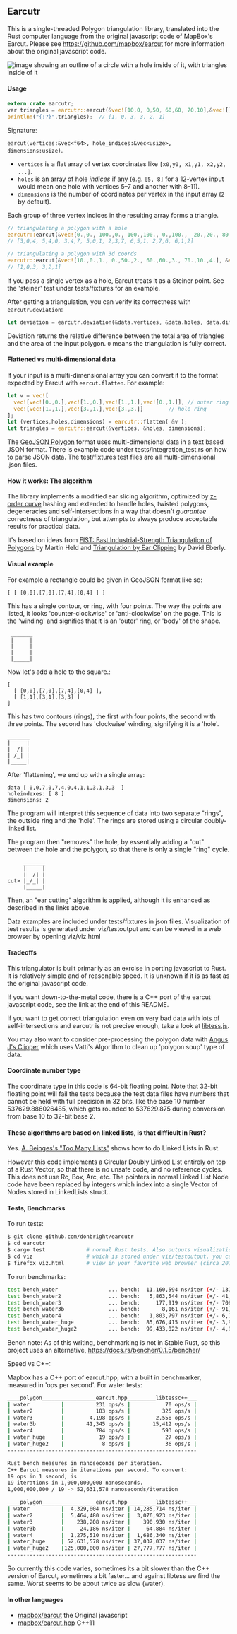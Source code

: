 ## Earcutr

This is a single-threaded Polygon triangulation library, translated into 
the Rust computer language from the original javascript code of MapBox's 
Earcut. Please see https://github.com/mapbox/earcut for more information 
about the original javascript code.

![image showing an outline of a circle with a hole inside of it, with triangles inside of it](viz/circle.png "circle, earcut")

#### Usage

```rust
extern crate earcutr;
var triangles = earcutr::earcut(&vec![10,0, 0,50, 60,60, 70,10],&vec![],2);
println!("{:?}",triangles);  // [1, 0, 3, 3, 2, 1]
```

Signature: 

`earcut(vertices:&vec<f64>, hole_indices:&vec<usize>, dimensions:usize)`.

* `vertices` is a flat array of vertex coordinates like `[x0,y0, x1,y1, x2,y2, ...]`.
* `holes` is an array of hole _indices_ if any
  (e.g. `[5, 8]` for a 12-vertex input would mean one hole with vertices 5&ndash;7 and another with 8&ndash;11).
* `dimensions` is the number of coordinates per vertex in the input array (`2` by default).

Each group of three vertex indices in the resulting array forms a triangle.

```rust
// triangulating a polygon with a hole
earcutr::earcut(&vec![0.,0., 100.,0., 100.,100., 0.,100.,  20.,20., 80.,20., 80.,80., 20.,80.], &vec![4],2);
// [3,0,4, 5,4,0, 3,4,7, 5,0,1, 2,3,7, 6,5,1, 2,7,6, 6,1,2]

// triangulating a polygon with 3d coords
earcutr::earcut(&vec![10.,0.,1., 0.,50.,2., 60.,60.,3., 70.,10.,4.], &vec![], 3);
// [1,0,3, 3,2,1]
```

If you pass a single vertex as a hole, Earcut treats it as a Steiner point. 
See the 'steiner' test under tests/fixtures for an example.

After getting a triangulation, you can verify its correctness with 
`earcutr.deviation`:

```rust
let deviation = earcutr.deviation(&data.vertices, &data.holes, data.dimensions, &triangles);
```

Deviation returns the relative difference between the total area of 
triangles and the area of the input polygon. `0` means the triangulation 
is fully correct.

#### Flattened vs multi-dimensional data

If your input is a multi-dimensional array you can convert it to the 
format expected by Earcut with `earcut.flatten`. For example:

```rust 
let v = vec![
  vec![vec![0.,0.],vec![1.,0.],vec![1.,1.],vec![0.,1.]], // outer ring
  vec![vec![1.,1.],vec![3.,1.],vec![3.,3.]]        // hole ring
];
let (vertices,holes,dimensions) = earcutr::flatten( &v );
let triangles = earcutr::earcut(&vertices, &holes, dimensions);
``` 

The [GeoJSON Polygon](http://geojson.org/geojson-spec.html#polygon) format uses 
multi-dimensional data in a text based JSON format. There is example code under 
tests/integration_test.rs on how to parse JSON data. The test/fixtures test
files are all multi-dimensional .json files.

#### How it works: The algorithm

The library implements a modified ear slicing algorithm,
optimized by [z-order curve](http://en.wikipedia.org/wiki/Z-order_curve) hashing
and extended to handle holes, twisted polygons, degeneracies and self-intersections
in a way that doesn't _guarantee_ correctness of triangulation,
but attempts to always produce acceptable results for practical data.

It's based on ideas from
[FIST: Fast Industrial-Strength Triangulation of Polygons](http://www.cosy.sbg.ac.at/~held/projects/triang/triang.html) by Martin Held
and [Triangulation by Ear Clipping](http://www.geometrictools.com/Documentation/TriangulationByEarClipping.pdf) by David Eberly.

#### Visual example

For example a rectangle could be given in GeoJSON format like so:

    [ [ [0,0],[7,0],[7,4],[0,4] ] ]

This has a single contour, or ring, with four points. The way
the points are listed, it looks 'counter-clockwise' or 'anti-clockwise'
on the page. This is the 'winding' and signifies that it is an 'outer'
ring, or 'body' of the shape. 

     _______
     |     |
     |     |
     |     |
     |_____|
 
Now let's add a hole to the square.: 

    [ 
      [ [0,0],[7,0],[7,4],[0,4] ],   
      [ [1,1],[3,1],[3,3] ] 
    ]

This has two contours (rings), the first with four points, the second 
with three points. The second has 'clockwise' winding, signifying it is 
a 'hole'. 

    _______
    |     |
    |  /| |
    | /_| |
    |_____|

After 'flattening', we end up with a single array:

    data [ 0,0,7,0,7,4,0,4,1,1,3,1,3,3  ]
    holeindexes: [ 8 ]
    dimensions: 2

The program will interpret this sequence of data into two separate "rings",
the outside ring and the 'hole'. The rings are stored using a circular
doubly-linked list. 

The program then "removes" the hole, by essentially adding a "cut" between
the hole and the polygon, so that there is only a single "ring" cycle.

         _______
         |     |
         |  /| |
    cut> |_/_| |
         |_____|

Then, an "ear cutting" algorithm is applied, although it is enhanced as
described in the links above.

Data examples are included under tests/fixtures in json files.
Visualization of test results is generated under viz/testoutput and can
be viewed in a web browser by opening viz/viz.html

#### Tradeoffs

This triangulator is built primarily as an exrcise in porting javascript
to Rust. It is relatively simple and of reasonable speed. It is unknown
if it is as fast as the original javascript code.

If you want down-to-the-metal code, there is a C++ port of the earcut
javascript code, see the link at the end of this README.

If you want to get correct triangulation even on very bad data with lots 
of self-intersections and earcutr is not precise enough, take a look at 
[libtess.js](https://github.com/brendankenny/libtess.js).

You may also want to consider pre-processing the polygon data with 
[Angus J's Clipper](http://angusj.com/delphi/clipper.php) which uses 
Vatti's Algorithm to clean up 'polygon soup' type of data.

#### Coordinate number type

The coordinate type in this code is 64-bit floating point. Note that 
32-bit floating point will fail the tests because the test data files 
have numbers that cannot be held with full precision in 32 bits, like 
the base 10 number 537629.886026485, which gets rounded to 537629.875 
during conversion from base 10 to 32-bit base 2.

#### These algorithms are based on linked lists, is that difficult in Rust?

Yes. [A. Beinges's "Too Many Lists"](https://cglab.ca/~abeinges/blah/too-many-lists/book/) 
shows how to do Linked Lists in Rust.

However this code implements a Circular Doubly Linked List entirely on 
top of a Rust Vector, so that there is no unsafe code, and no reference 
cycles. This does not use Rc, Box, Arc, etc. The pointers in normal 
Linked List Node code have been replaced by integers which index into a 
single Vector of Nodes stored in LinkedLists struct..

#### Tests, Benchmarks

To run tests:

```bash
$ git clone github.com/donbright/earcutr
$ cd earcutr
$ cargo test             # normal Rust tests. Also outputs visualization data
$ cd viz                 # which is stored under viz/testoutput. you can
$ firefox viz.html       # view in your favorite web browser (circa 2018)
```

To run benchmarks:

```bash
test bench_water                ... bench:  11,160,594 ns/iter (+/- 131,164)
test bench_water2               ... bench:   5,863,544 ns/iter (+/- 41,535)
test bench_water3               ... bench:     177,919 ns/iter (+/- 708)
test bench_water3b              ... bench:       8,161 ns/iter (+/- 91)
test bench_water4               ... bench:   1,803,797 ns/iter (+/- 6,707)
test bench_water_huge           ... bench:  85,676,415 ns/iter (+/- 3,918,430)
test bench_water_huge2          ... bench:  99,433,022 ns/iter (+/- 4,928,094)
```

Bench note: As of this writing, benchmarking is not in Stable Rust, so 
this project uses an alternative, https://docs.rs/bencher/0.1.5/bencher/

Speed vs C++:

Mapbox has a C++ port of earcut.hpp, with a built in benchmarker, measured
in 'ops per second'. For water tests:

```bash
____polygon_________________earcut.hpp_________libtessc++___
| water          |          231 ops/s |           70 ops/s |
| water2         |          183 ops/s |          325 ops/s |
| water3         |        4,198 ops/s |        2,558 ops/s |
| water3b        |       41,345 ops/s |       15,412 ops/s |
| water4         |          784 ops/s |          593 ops/s |
| water_huge     |           19 ops/s |           27 ops/s |
| water_huge2    |            8 ops/s |           36 ops/s |
------------------------------------------------------------

Rust bench measures in nanoseconds per iteration.
C++ Earcut measures in iterations per second. To convert:
19 ops in 1 second, is 
19 iterations in 1,000,000,000 nanoseconds. 
1,000,000,000 / 19 -> 52,631,578 nanoseconds/iteration

____polygon_________________earcut.hpp_________libtessc++___
| water          |  4,329,004 ns/iter | 14,285,714 ns/iter |
| water2         |  5,464,480 ns/iter |  3,076,923 ns/iter |
| water3         |    238,208 ns/iter |    390,930 ns/iter |
| water3b        |     24,186 ns/iter |     64,884 ns/iter |
| water4         |  1,275,510 ns/iter |  1,686,340 ns/iter |
| water_huge     | 52,631,578 ns/iter | 37,037,037 ns/iter |
| water_huge2    |125,000,000 ns/iter | 27,777,777 ns/iter |
------------------------------------------------------------

```

So currently this code varies, sometimes its a bit slower than
the C++ version of Earcut, sometimes a bit faster... and
against libtess we find the same. Worst seems to be about twice
as slow (water).

#### In other languages

- [mapbox/earcut](https://github.com/mapbox/earcut) the Original javascript
- [mapbox/earcut.hpp](https://github.com/mapbox/earcut.hpp) C++11

